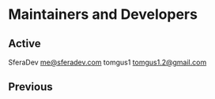 # Maintainers and Developers #

## Active ##
SferaDev <me@sferadev.com>
tomgus1 <tomgus1.2@gmail.com>

## Previous ##
